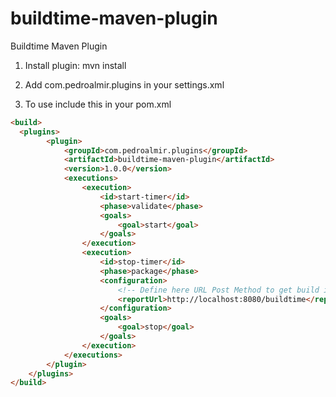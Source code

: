 buildtime-maven-plugin
======================

Buildtime Maven Plugin

1. Install plugin: mvn install

2. Add <plugingroup>com.pedroalmir.plugins</plugingroup> in your settings.xml

3. To use include this in your pom.xml

```html
<build>
  <plugins>
		<plugin>
			<groupId>com.pedroalmir.plugins</groupId>
			<artifactId>buildtime-maven-plugin</artifactId>
			<version>1.0.0</version>
			<executions>
				<execution>
					<id>start-timer</id>
					<phase>validate</phase>
					<goals>
						<goal>start</goal>
					</goals>
				</execution>
				<execution>
					<id>stop-timer</id>
					<phase>package</phase>
					<configuration>
						<!-- Define here URL Post Method to get build informations -->
						<reportUrl>http://localhost:8080/buildtime</reportUrl>
					</configuration>
					<goals>
						<goal>stop</goal>
					</goals>
				</execution>
			</executions>
		</plugin>
	</plugins>
</build>
```

</code>
